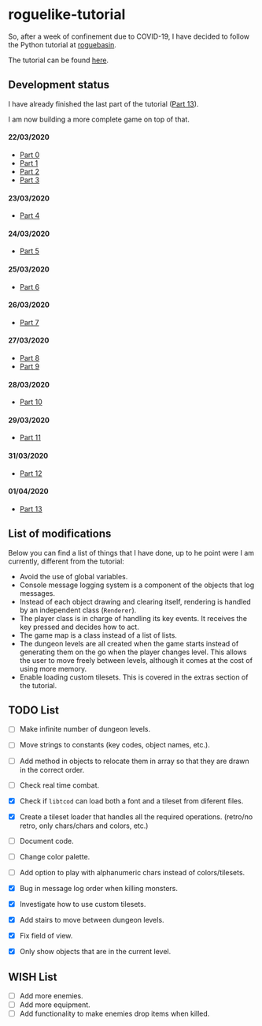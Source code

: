 # roguelike-tutorial
So, after a week of confinement due to COVID-19, I have decided to follow the Python tutorial at [roguebasin](http://www.roguebasin.com/index.php?title=Main_Page). 

The tutorial can be found [here](http://www.roguebasin.com/index.php?title=Complete_Roguelike_Tutorial,_using_python3%2Blibtcod). 


## Development status

I have already finished the last part of the tutorial ([Part 13](http://www.roguebasin.com/index.php?title=Complete_Roguelike_Tutorial,_using_python3%2Blibtcod,_part_13)).

I am now building a more complete game on top of that.


#### 22/03/2020

* [Part 0](http://www.roguebasin.com/index.php?title=Complete_Roguelike_Tutorial,_using_python3%2Blibtcod,_part_0)
* [Part 1](http://www.roguebasin.com/index.php?title=Complete_Roguelike_Tutorial,_using_python3%2Blibtcod,_part_1)
* [Part 2](http://www.roguebasin.com/index.php?title=Complete_Roguelike_Tutorial,_using_python3%2Blibtcod,_part_2)
* [Part 3](http://www.roguebasin.com/index.php?title=Complete_Roguelike_Tutorial,_using_python3%2Blibtcod,_part_3)

#### 23/03/2020

* [Part 4](http://www.roguebasin.com/index.php?title=Complete_Roguelike_Tutorial,_using_python3%2Blibtcod,_part_4)

#### 24/03/2020

* [Part 5](http://www.roguebasin.com/index.php?title=Complete_Roguelike_Tutorial,_using_python3%2Blibtcod,_part_5)

#### 25/03/2020

* [Part 6](http://www.roguebasin.com/index.php?title=Complete_Roguelike_Tutorial,_using_python3%2Blibtcod,_part_6)

#### 26/03/2020

* [Part 7](http://www.roguebasin.com/index.php?title=Complete_Roguelike_Tutorial,_using_python3%2Blibtcod,_part_7)

#### 27/03/2020

* [Part 8](http://www.roguebasin.com/index.php?title=Complete_Roguelike_Tutorial,_using_python3%2Blibtcod,_part_8)
* [Part 9](http://www.roguebasin.com/index.php?title=Complete_Roguelike_Tutorial,_using_python3%2Blibtcod,_part_9)

#### 28/03/2020

* [Part 10](http://www.roguebasin.com/index.php?title=Complete_Roguelike_Tutorial,_using_python3%2Blibtcod,_part_10)

#### 29/03/2020

* [Part 11](http://www.roguebasin.com/index.php?title=Complete_Roguelike_Tutorial,_using_python3%2Blibtcod,_part_11)

#### 31/03/2020

* [Part 12](http://www.roguebasin.com/index.php?title=Complete_Roguelike_Tutorial,_using_python3%2Blibtcod,_part_12)

#### 01/04/2020

* [Part 13](http://www.roguebasin.com/index.php?title=Complete_Roguelike_Tutorial,_using_python3%2Blibtcod,_part_13)


## List of modifications

Below you can find a list of things that I have done, up to he point were I am currently, different from the tutorial:

- Avoid the use of global variables.
- Console message logging system is a component of the objects that log messages.
- Instead of each object drawing and clearing itself, rendering is handled by an independent class (`Renderer`).
- The player class is in charge of handling its key events. It receives the key pressed and decides how to act.
- The game map is a class instead of a list of lists.
- The dungeon levels are all created when the game starts instead of generating them on the go when the player changes level. This allows the user to move freely between levels, although it comes at the cost of using more memory.
- Enable loading custom tilesets. This is covered in the extras section of the tutorial.


## TODO List

- [ ] Make infinite number of dungeon levels.
- [ ] Move strings to constants (key codes, object names, etc.).
- [ ] Add method in objects to relocate them in array so that they are drawn in the correct order.
- [ ] Check real time combat.
- [x] Check if `libtcod` can load both a font and a tileset from diferent files. 
- [x] Create a tileset loader that handles all the required operations. (retro/no retro, only chars/chars and colors, etc.)
- [ ] Document code.
- [ ] Change color palette.
- [ ] Add option to play with alphanumeric chars instead of colors/tilesets.
- [x] Bug in message log order when killing monsters.
- [x] Investigate how to use custom tilesets.
- [x] Add stairs to move between dungeon levels.
- [x] Fix field of view.
- [x] Only show objects that are in the current level.


## WISH List

- [ ] Add more enemies.
- [ ] Add more equipment.
- [ ] Add functionality to make enemies drop items when killed.

